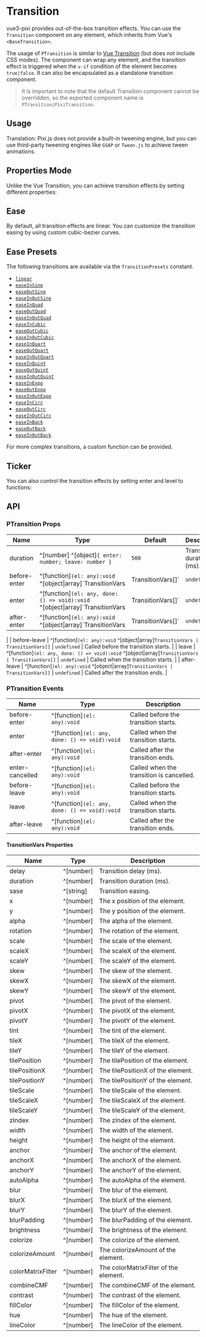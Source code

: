 # Transition

vue3-pixi provides out-of-the-box transition effects. You can use the `Transition` component on any element, which inherits from Vue's `<BaseTransition>`.

The usage of `PTransition` is similar to [Vue Transition](https://cn.vuejs.org/guide/built-ins/transition.html#javascript-hooks) (but does not include CSS modes). The component can wrap any element, and the transition effect is triggered when the `v-if` condition of the element becomes `true|false`. It can also be encapsulated as a standalone transition component.

> It is important to note that the default Transition component cannot be overridden, so the exported component name is `PTransition|PixiTransition`.

## Usage

Translation: Pixi.js does not provide a built-in tweening engine, but you can use third-party tweening engines like `GSAP` or `Tween.js` to achieve tween animations.

<demo src="./demo/basic.vue" :width="400" :expand="false" />

## Properties Mode

Unlike the Vue Transition, you can achieve transition effects by setting different properties:

<demo src="./demo/properties-basic.vue" :width="400" />


## Ease

By default, all transition effects are linear. You can customize the transition easing by using custom cubic-bezier curves.

<demo src="./demo/properties-ease-presets.vue" :width="400" />

## Ease Presets

The following transitions are available via the `TransitionPresets` constant.

- [`linear`](https://cubic-bezier.com/#0,0,1,1)
- [`easeInSine`](https://cubic-bezier.com/#.12,0,.39,0)
- [`easeOutSine`](https://cubic-bezier.com/#.61,1,.88,1)
- [`easeInOutSine`](https://cubic-bezier.com/#.37,0,.63,1)
- [`easeInQuad`](https://cubic-bezier.com/#.11,0,.5,0)
- [`easeOutQuad`](https://cubic-bezier.com/#.5,1,.89,1)
- [`easeInOutQuad`](https://cubic-bezier.com/#.45,0,.55,1)
- [`easeInCubic`](https://cubic-bezier.com/#.32,0,.67,0)
- [`easeOutCubic`](https://cubic-bezier.com/#.33,1,.68,1)
- [`easeInOutCubic`](https://cubic-bezier.com/#.65,0,.35,1)
- [`easeInQuart`](https://cubic-bezier.com/#.5,0,.75,0)
- [`easeOutQuart`](https://cubic-bezier.com/#.25,1,.5,1)
- [`easeInOutQuart`](https://cubic-bezier.com/#.76,0,.24,1)
- [`easeInQuint`](https://cubic-bezier.com/#.64,0,.78,0)
- [`easeOutQuint`](https://cubic-bezier.com/#.22,1,.36,1)
- [`easeInOutQuint`](https://cubic-bezier.com/#.83,0,.17,1)
- [`easeInExpo`](https://cubic-bezier.com/#.7,0,.84,0)
- [`easeOutExpo`](https://cubic-bezier.com/#.16,1,.3,1)
- [`easeInOutExpo`](https://cubic-bezier.com/#.87,0,.13,1)
- [`easeInCirc`](https://cubic-bezier.com/#.55,0,1,.45)
- [`easeOutCirc`](https://cubic-bezier.com/#0,.55,.45,1)
- [`easeInOutCirc`](https://cubic-bezier.com/#.85,0,.15,1)
- [`easeInBack`](https://cubic-bezier.com/#.36,0,.66,-.56)
- [`easeOutBack`](https://cubic-bezier.com/#.34,1.56,.64,1)
- [`easeInOutBack`](https://cubic-bezier.com/#.68,-.6,.32,1.6)

For more complex transitions, a custom function can be provided.

<demo src="./demo/properties-sase-custom.vue" :width="400" />

## Ticker

You can also control the transition effects by setting enter and level to functions:

<demo src="./demo/ticker.vue" :width="400" />

## API

### PTransition Props

| Name | Type | Default | Description |
| ---- | ---- | ---- | ---- |
| duration | ^[number] ^[object]`{ enter: number; leave: number }` | `500` | Transition duration (ms). |
| before-enter | ^[function]`(el: any):void` ^[object\|array]`TransitionVars | TransitionVars[]` | `undefined` | Called before the transition starts. |
| enter | ^[function]`(el: any, done: () => void):void` ^[object\|array]`TransitionVars | TransitionVars[]` | `undefined` | Called when the transition starts. |
| after-enter | ^[function]`(el: any):void` ^[object\|array]`TransitionVars | TransitionVars[]` | `undefined` | Called after the transition ends. |
| 
| before-leave | ^[function]`(el: any):void` ^[object\|array]`TransitionVars | TransitionVars[]` | `undefined` | Called before the transition starts. |
| leave | ^[function]`(el: any, done: () => void):void` ^[object\|array]`TransitionVars | TransitionVars[]` | `undefined` | Called when the transition starts. |
| after-leave | ^[function]`(el: any):void` ^[object\|array]`TransitionVars | TransitionVars[]` | `undefined` | Called after the transition ends. |

### PTransition Events

| Name | Type | Description |
| ---- | ---- | ---- |
| before-enter | ^[function]`(el: any):void` | Called before the transition starts. |
| enter | ^[function]`(el: any, done: () => void):void` | Called when the transition starts. |
| after-enter | ^[function]`(el: any):void` | Called after the transition ends. |
| enter-cancelled | ^[function]`(el: any):void` | Called when the transition is cancelled. |
| before-leave | ^[function]`(el: any):void` | Called before the transition starts. |
| leave | ^[function]`(el: any, done: () => void):void` | Called when the transition starts. |
| after-leave | ^[function]`(el: any):void` | Called after the transition ends. |

#### TransitionVars Properties

| Name | Type | Description |
| ---- | ---- | ---- |
| delay | ^[number] | Transition delay (ms). |
| duration | ^[number] | Transition duration (ms). |
| sase | ^[string] | Transition easing. |
| x | ^[number] | The x position of the element. |
| y | ^[number] | The y position of the element. |
| alpha | ^[number] | The alpha of the element. |
| rotation | ^[number] | The rotation of the element. |
| scale | ^[number] | The scale of the element. |
| scaleX | ^[number] | The scaleX of the element. |
| scaleY | ^[number] | The scaleY of the element. |
| skew | ^[number] | The skew of the element. |
| skewX | ^[number] | The skewX of the element. |
| skewY | ^[number] | The skewY of the element. |
| pivot | ^[number] | The pivot of the element. |
| pivotX | ^[number] | The pivotX of the element. |
| pivotY | ^[number] | The pivotY of the element. |
| tint | ^[number] | The tint of the element. |
| tileX | ^[number] | The tileX of the element. |
| tileY | ^[number] | The tileY of the element. |
| tilePosition | ^[number] | The tilePosition of the element. |
| tilePositionX | ^[number] | The tilePositionX of the element. |
| tilePositionY | ^[number] | The tilePositionY of the element. |
| tileScale | ^[number] | The tileScale of the element. |
| tileScaleX | ^[number] | The tileScaleX of the element. |
| tileScaleY | ^[number] | The tileScaleY of the element. |
| zIndex | ^[number] | The zIndex of the element. |
| width | ^[number] | The width of the element. |
| height | ^[number] | The height of the element. |
| anchor | ^[number] | The anchor of the element. |
| anchorX | ^[number] | The anchorX of the element. |
| anchorY | ^[number] | The anchorY of the element. |
| autoAlpha | ^[number] | The autoAlpha of the element. |
| blur | ^[number] | The blur of the element. |
| blurX | ^[number] | The blurX of the element. |
| blurY | ^[number] | The blurY of the element. |
| blurPadding | ^[number] | The blurPadding of the element. |
| brightness | ^[number] | The brightness of the element. |
| colorize | ^[number] | The colorize of the element. |
| colorizeAmount | ^[number] | The colorizeAmount of the element. |
| colorMatrixFilter | ^[number] | The colorMatrixFilter of the element. |
| combineCMF | ^[number] | The combineCMF of the element. |
| contrast | ^[number] | The contrast of the element. |
| fillColor | ^[number] | The fillColor of the element. |
| hue | ^[number] | The hue of the element. |
| lineColor | ^[number] | The lineColor of the element. |